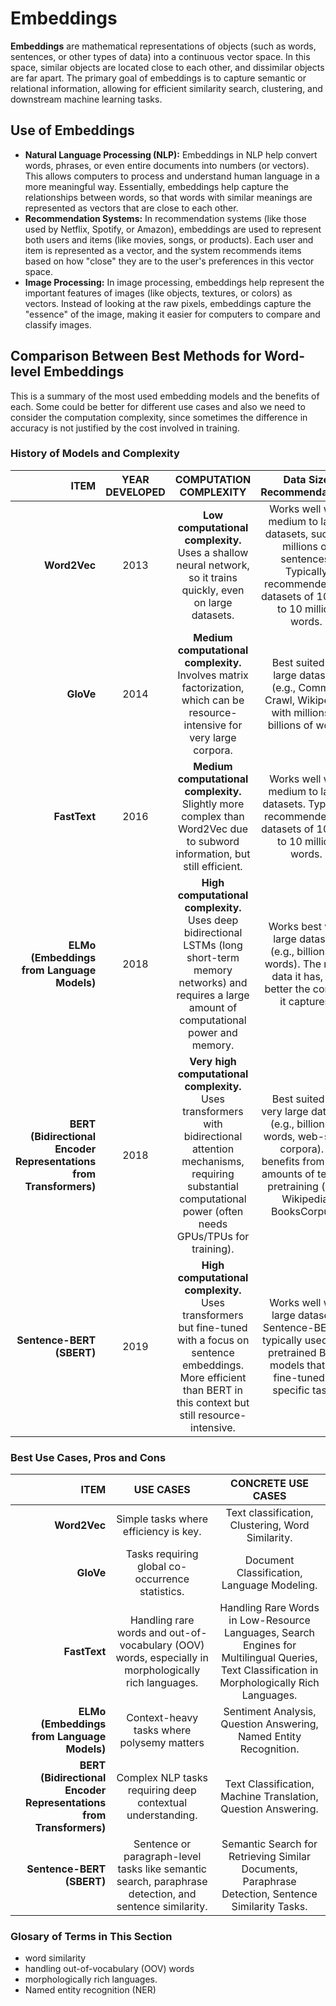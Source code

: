 # Embeddings

**Embeddings** are mathematical representations of objects (such as words, sentences, or other types of data) into a continuous vector space. In this space, similar objects are located close to each other, and dissimilar objects are far apart. The primary goal of embeddings is to capture semantic or relational information, allowing for efficient similarity search, clustering, and downstream machine learning tasks.

## Use of Embeddings

- **Natural Language Processing (NLP):** Embeddings in NLP help convert words, phrases, or even entire documents into numbers (or vectors). This allows computers to process and understand human language in a more meaningful way. Essentially, embeddings help capture the relationships between words, so that words with similar meanings are represented as vectors that are close to each other.
- **Recommendation Systems:** In recommendation systems (like those used by Netflix, Spotify, or Amazon), embeddings are used to represent both users and items (like movies, songs, or products). Each user and item is represented as a vector, and the system recommends items based on how "close" they are to the user's preferences in this vector space.
- **Image Processing:** In image processing, embeddings help represent the important features of images (like objects, textures, or colors) as vectors. Instead of looking at the raw pixels, embeddings capture the "essence" of the image, making it easier for computers to compare and classify images.

## Comparison Between Best Methods for Word-level Embeddings

This is a summary of the most used embedding models and the benefits of each. Some could be better for different use cases and also we need to consider the computation complexity, since sometimes the difference in accuracy is not justified by the cost involved in training.

### History of Models and Complexity

| **ITEM**                                                          | **YEAR DEVELOPED** |   **COMPUTATION COMPLEXITY**   | **Data Size Recommendations** |
| ----------------------------------------------------------------: | :----------------: | :----------------------------: | :----------------------------: | 
| **Word2Vec**                                                      |        2013        | **Low computational complexity.** Uses a shallow neural network, so it trains quickly, even on large datasets. | Works well with medium to large datasets, such as millions of sentences. Typically recommended for datasets of 10,000 to 10 million words.|
| **GloVe**                                                         |        2014        | **Medium computational complexity.** Involves matrix factorization, which can be resource-intensive for very large corpora. | Best suited for large datasets (e.g., Common Crawl, Wikipedia) with millions to billions of words |
| **FastText**                                                      |        2016        | **Medium computational complexity.** Slightly more complex than Word2Vec due to subword information, but still efficient. |  Works well with medium to large datasets. Typically recommended for datasets of 10,000 to 10 million words. |
| **ELMo (Embeddings from Language Models)**                        |        2018        | **High computational complexity.** Uses deep bidirectional LSTMs (long short-term memory networks) and requires a large amount of computational power and memory. | Works best with large datasets (e.g., billions of words). The more data it has, the better the context it captures.|
| **BERT (Bidirectional Encoder Representations from Transformers)**|        2018        | **Very high computational complexity.** Uses transformers with bidirectional attention mechanisms, requiring substantial computational power (often needs GPUs/TPUs for training). | Best suited for very large datasets (e.g., billions of words, web-scale corpora). It benefits from huge amounts of text for pretraining (e.g., Wikipedia, BooksCorpus).|
| **Sentence-BERT (SBERT)** |        2019        | **High computational complexity.** Uses transformers but fine-tuned with a focus on sentence embeddings. More efficient than BERT in this context but still resource-intensive. | Works well with large datasets. Sentence-BERT is typically used with pretrained BERT models that are fine-tuned on specific tasks.|

### Best Use Cases, Pros and Cons

| **ITEM**     | **USE CASES** |   **CONCRETE USE CASES**   |
| -----------: | :----------------: | :----------: |
| **Word2Vec** | Simple tasks where efficiency is key. | Text classification, Clustering, Word Similarity. |
| **GloVe**    | Tasks requiring global co-occurrence statistics. | Document Classification, Language Modeling. |
| **FastText** | Handling rare words and out-of-vocabulary (OOV) words, especially in morphologically rich languages. | Handling Rare Words in Low-Resource Languages, Search Engines for Multilingual Queries, Text Classification in Morphologically Rich Languages. |
| **ELMo (Embeddings from Language Models)** | Context-heavy tasks where polysemy matters | Sentiment Analysis, Question Answering, Named Entity Recognition. |
| **BERT (Bidirectional Encoder Representations from Transformers)** | Complex NLP tasks requiring deep contextual understanding. | Text Classification, Machine Translation, Question Answering. | Sentiment Analysis, Question Answering, Named Entity Recognition. | Complex NLP Tasks Requiring Deep Contextual Understanding. | Text Classification, Machine Translation, Question Answering. |
| **Sentence-BERT (SBERT)** | Sentence or paragraph-level tasks like semantic search, paraphrase detection, and sentence similarity. | Semantic Search for Retrieving Similar Documents, Paraphrase Detection, Sentence Similarity Tasks. |

### Glosary of Terms in This Section
- word similarity
- handling out-of-vocabulary (OOV) words
- morphologically rich languages.
- Named entity recognition (NER)
